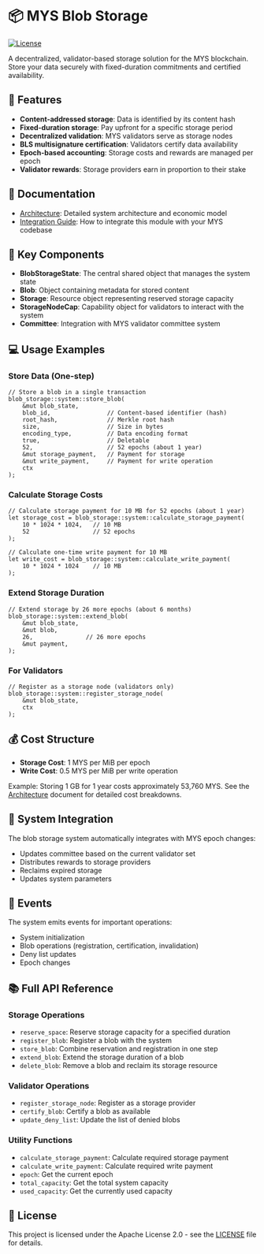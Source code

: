 # 📦 MYS Blob Storage

[![License](https://img.shields.io/badge/License-Apache%202.0-blue.svg)](https://opensource.org/licenses/Apache-2.0)

A decentralized, validator-based storage solution for the MYS blockchain. Store your data securely with fixed-duration commitments and certified availability.

## 🌟 Features

- **Content-addressed storage**: Data is identified by its content hash
- **Fixed-duration storage**: Pay upfront for a specific storage period
- **Decentralized validation**: MYS validators serve as storage nodes
- **BLS multisignature certification**: Validators certify data availability
- **Epoch-based accounting**: Storage costs and rewards are managed per epoch
- **Validator rewards**: Storage providers earn in proportion to their stake

## 📄 Documentation

- [Architecture](./ARCHITECTURE.md): Detailed system architecture and economic model
- [Integration Guide](./INTEGRATION.md): How to integrate this module with your MYS codebase

## 🧩 Key Components

- **BlobStorageState**: The central shared object that manages the system state
- **Blob**: Object containing metadata for stored content
- **Storage**: Resource object representing reserved storage capacity
- **StorageNodeCap**: Capability object for validators to interact with the system
- **Committee**: Integration with MYS validator committee system

## 💻 Usage Examples

### Store Data (One-step)

```move
// Store a blob in a single transaction
blob_storage::system::store_blob(
    &mut blob_state,
    blob_id,                // Content-based identifier (hash)
    root_hash,              // Merkle root hash
    size,                   // Size in bytes
    encoding_type,          // Data encoding format
    true,                   // Deletable
    52,                     // 52 epochs (about 1 year)
    &mut storage_payment,   // Payment for storage
    &mut write_payment,     // Payment for write operation
    ctx
);
```

### Calculate Storage Costs

```move
// Calculate storage payment for 10 MB for 52 epochs (about 1 year)
let storage_cost = blob_storage::system::calculate_storage_payment(
    10 * 1024 * 1024,   // 10 MB
    52                  // 52 epochs
);

// Calculate one-time write payment for 10 MB
let write_cost = blob_storage::system::calculate_write_payment(
    10 * 1024 * 1024    // 10 MB
);
```

### Extend Storage Duration

```move
// Extend storage by 26 more epochs (about 6 months)
blob_storage::system::extend_blob(
    &mut blob_state,
    &mut blob,
    26,               // 26 more epochs
    &mut payment,
);
```

### For Validators

```move
// Register as a storage node (validators only)
blob_storage::system::register_storage_node(
    &mut blob_state,
    ctx
);
```

## 💰 Cost Structure

- **Storage Cost**: 1 MYS per MiB per epoch
- **Write Cost**: 0.5 MYS per MiB per write operation

Example: Storing 1 GB for 1 year costs approximately 53,760 MYS.
See the [Architecture](./ARCHITECTURE.md) document for detailed cost breakdowns.

## 🔄 System Integration

The blob storage system automatically integrates with MYS epoch changes:
- Updates committee based on the current validator set
- Distributes rewards to storage providers
- Reclaims expired storage
- Updates system parameters

## 🔔 Events

The system emits events for important operations:
- System initialization
- Blob operations (registration, certification, invalidation)
- Deny list updates
- Epoch changes

## 📚 Full API Reference

### Storage Operations
- `reserve_space`: Reserve storage capacity for a specified duration
- `register_blob`: Register a blob with the system
- `store_blob`: Combine reservation and registration in one step
- `extend_blob`: Extend the storage duration of a blob
- `delete_blob`: Remove a blob and reclaim its storage resource

### Validator Operations
- `register_storage_node`: Register as a storage provider
- `certify_blob`: Certify a blob as available
- `update_deny_list`: Update the list of denied blobs

### Utility Functions
- `calculate_storage_payment`: Calculate required storage payment
- `calculate_write_payment`: Calculate required write payment
- `epoch`: Get the current epoch
- `total_capacity`: Get the total system capacity
- `used_capacity`: Get the currently used capacity

## 📝 License

This project is licensed under the Apache License 2.0 - see the [LICENSE](../../../LICENSE) file for details.